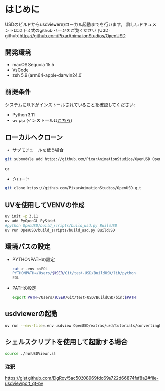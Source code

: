 # はじめに
USDのビルドからusdviewerのローカル起動までを行います。
詳しいドキュメントは以下公式のgithub ページをご覧ください
[USD-github]https://github.com/PixarAnimationStudios/OpenUSD

## 開発環境
- macOS Sequoia 15.5
- VsCode
- zsh 5.9 (arm64-apple-darwin24.0)

## 前提条件

システムに以下がインストールされていることを確認してください:

- Python 3.11
- uv pip (インストールは[こちら](https://docs.astral.sh/uv/getting-started/installation/))

## ローカルへクローン
- サブモジュールを使う場合
```zsh
git submodule add https://github.com/PixarAnimationStudios/OpenUSD OpenUSD         
```
or
- クローン
```zsh
git clone https://github.com/PixarAnimationStudios/OpenUSD.git        
```

## UVを使用してVENVの作成
```zsh
uv init -p 3.11
uv add PyOpenGL PySide6
#python OpenUSD/build_scripts/build_usd.py BuildUSD
uv run OpenUSD/build_scripts/build_usd.py BuildUSD
```

## 環境パスの設定

- PYTHONPATHの設定

  ```zsh
  cat > .env <<EOL
  PYTHONPATH=/Users/$USER/Git/test-USD/BuildUSD/lib/python
  EOL
  ```

- PATHの設定

  ```zsh
  export PATH=/Users/$USER/Git/test-USD/BuildUSD/bin:$PATH
  ```

## usdviewerの起動
```zsh
uv run --env-file=.env usdview OpenUSD/extras/usd/tutorials/convertingLayerFormats/Sphere.usda
```

## シェルスクリプトを使用して起動する場合
```zsh
source ./runUSDViewr.sh 
```

### 注釈
https://gist.github.com/BigRoy/5ac50208969fdc69a722d66874faf8a2#file-usdviewport_qt-py